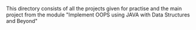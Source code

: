 This directory consists of all the projects given for practise and the main project from the module "Implement OOPS using JAVA with Data Structures and Beyond"
